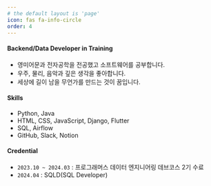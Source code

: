 ```yaml
---
# the default layout is 'page'
icon: fas fa-info-circle
order: 4
---
```


#### **Backend/Data Developer in Training**

- 영미어문과 전자공학을 전공했고 소프트웨어를 공부합니다.
- 우주, 물리, 음악과 깊은 생각을 좋아합니다.
- 세상에 길이 남을 무언가를 만드는 것이 꿈입니다.

#### Skills

- Python, Java
- HTML, CSS, JavaScript, Django, Flutter
- SQL, Airflow
- GitHub, Slack, Notion

#### Credential

- `2023.10 ~ 2024.03` : 프로그래머스 데이터 엔지니어링 데브코스 2기 수료
- `2024.04` : SQLD(SQL Developer)

<!--
[![Solved.ac Profile](http://mazassumnida.wtf/api/v2/generate_badge?boj=eclipse34)](https://solved.ac/eclipse34/)

<a href="https://www.testdome.com/certificates/ff768dd7021b457aa07b43c4b16b9771" class="testdome-certificate-stamp gold">
            <span class="testdome-certificate-name">SEOJIN YUN</span>
            <span class="testdome-certificate-test-name">SQL</span>
            <span class="testdome-certificate-card-logo">TestDome<br>Certificate</span>
        </a>
        <script>
            var stylesheet = "https://www.testdome.com/content/source/stylesheets/embed.css";
            link = document.createElement("link");
            link.href = stylesheet;
            link.type = "text/css";
            link.rel = "stylesheet";
            link.media = "screen,print";
            document.getElementsByTagName("head")[0].appendChild(link);
        </script>
-->

